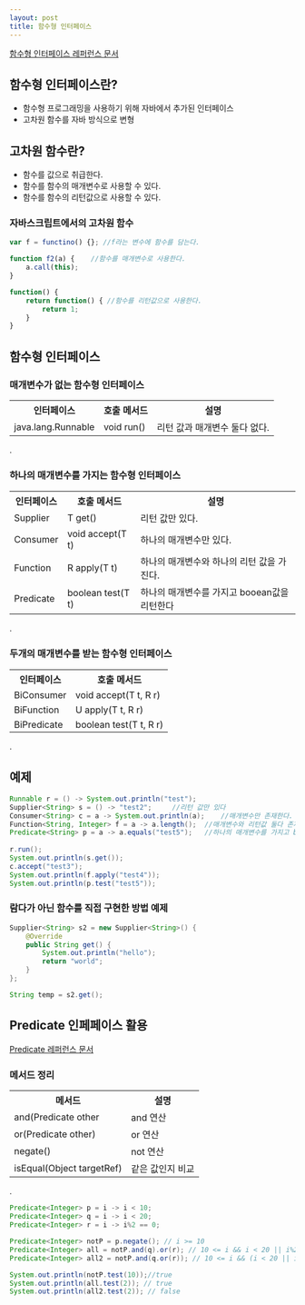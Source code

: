 ```yaml
---
layout: post
title: 함수형 인터페이스
---
```

<a href="https://docs.oracle.com/javase/8/docs/api/java/util/function/package-summary.html">
함수형 인터페이스 레퍼런스 문서
</a>

## 함수형 인터페이스란?

* 함수형 프로그래밍을 사용하기 위해 자바에서 추가된 인터페이스
* 고차원 함수를 자바 방식으로 변형


## 고차원 함수란?

* 함수를 값으로 취급한다.
* 함수를 함수의 매개변수로 사용할 수 있다.
* 함수를 함수의 리턴값으로 사용할 수 있다.

### 자바스크립트에서의 고차원 함수

```js
var f = functino() {}; //f라는 변수에 함수를 담는다.

function f2(a) {	//함수를 매개변수로 사용한다.
	a.call(this);
}

function() {
	return function() {	//함수를 리턴값으로 사용한다.
		return 1;
	}
}


```

## 함수형 인터페이스


### 매개변수가 없는 함수형 인터페이스

<table>
	<tr>
		<th>인터페이스</th>
		<th>호출 메서드</th>
		<th>설명</th>
	</tr>
	<tr>
		<td>java.lang.Runnable</td>
		<td>void run()</td>
		<td>리턴 값과 매개변수 둘다 없다.</td>
	<tr>	
</table>

.

### 하나의 매개변수를 가지는 함수형 인터페이스

<table>
	<tr>
		<th>인터페이스</th>
		<th>호출 메서드</th>
		<th>설명</th>
	</tr>
	<tr>
		<td>Supplier<T></td>
		<td>T get()</td>
		<td>리턴 값만 있다.</td>
	<tr>
	<tr>
		<td>Consumer<T></td>
		<td>void accept(T t)</td>
		<td>하나의 매개변수만 있다.</td>
	<tr>
	<tr>
		<td>Function<T,R></td>
		<td>R apply(T t)</td>
		<td>하나의 매개변수와 하나의 리턴 값을 가진다.</td>
	<tr>
	<tr>
		<td>Predicate<T></td>
		<td>boolean test(T t)</td>
		<td>하나의 매개변수를 가지고 booean값을 리턴한다</td>
	<tr>
</table>

.

### 두개의 매개변수를 받는 함수형 인터페이스

<table>
	<tr>
		<th>인터페이스</th>
		<th>호출 메서드</th>
	</tr>
	<tr>
		<td>BiConsumer<T></td>
		<td>void accept(T t, R r)</td>
	<tr>
	<tr>
		<td>BiFunction<T,R,U></td>
		<td>U apply(T t, R r)</td>
	<tr>
	<tr>
		<td>BiPredicate<T, R></td>
		<td>boolean test(T t, R r)</td>
	<tr>	
</table>

.

## 예제

```java
Runnable r = () -> System.out.println("test");
Supplier<String> s = () -> "test2";		//리턴 값만 있다
Consumer<String> c = a -> System.out.println(a);	//매개변수만 존재한다.
Function<String, Integer> f = a -> a.length();	//매개변수와 리턴값 둘다 존재한다.
Predicate<String> p = a -> a.equals("test5");	//하나의 매개변수를 가지고 boolean(참, 거짓)을 판별한다.
    
r.run();
System.out.println(s.get());
c.accept("test3");
System.out.println(f.apply("test4"));
System.out.println(p.test("test5"));
```

### 람다가 아닌 함수를 직접 구현한 방법 예제

```java
Supplier<String> s2 = new Supplier<String>() {
	@Override
	public String get() {
		System.out.println("hello");
		return "world";
	}
};

String temp = s2.get();
```




## Predicate 인페페이스 활용
<a href="https://docs.oracle.com/javase/8/docs/api/java/util/function/Predicate.html">
Predicate 레퍼런스 문서
</a>

### 메서드 정리

<table>
	<tr>
		<th>메서드</th>
		<th>설명</th>
	<tr>
	<tr>
		<td>and(Predicate<? super T> other</td>
		<td>and 연산</td>
	<tr>
	<tr>
		<td>or(Predicate<? super T> other)</td>
		<td>or 연산</td>
	<tr>
	<tr>
		<td>negate()</td>
		<td>not 연산</td>
	<tr>
	<tr>
		<td>isEqual(Object targetRef)</td>
		<td>같은 값인지 비교</td>
	<tr>
</table>

.

```java
Predicate<Integer> p = i -> i < 10;
Predicate<Integer> q = i -> i < 20;
Predicate<Integer> r = i -> i%2 == 0;

Predicate<Integer> notP = p.negate(); // i >= 10
Predicate<Integer> all = notP.and(q).or(r); // 10 <= i && i < 20 || i%2==0
Predicate<Integer> all2 = notP.and(q.or(r)); // 10 <= i && (i < 20 || i%2==0)

System.out.println(notP.test(10));//true
System.out.println(all.test(2)); // true
System.out.println(all2.test(2)); // false
```